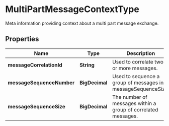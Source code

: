 

# MultiPartMessageContextType

Meta information providing context about a multi part message exchange.

## Properties

| Name | Type | Description | Notes |
|------------ | ------------- | ------------- | -------------|
|**messageCorrelationId** | **String** | Used to correlate two or more messages. |  |
|**messageSequenceNumber** | **BigDecimal** | Used to sequence a group of messages in messageSequenceSize. |  |
|**messageSequenceSize** | **BigDecimal** | The number of messages within a group of correlated messages. |  |



